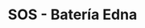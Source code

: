 ---
title: "SOS - Batería Edna"
url: /san-salvador-de-jujuy/sos-bateria-edna/
shop: piezas de automóviles
---